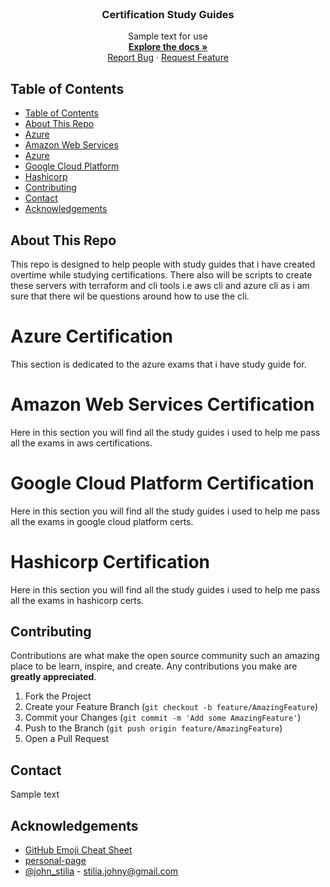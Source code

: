 <!-- PROJECT LOGO -->
<br />
<p align="center">
  <a href="">
  </a>

  <h3 align="center">Certification Study Guides</h3>

  <p align="center">
    Sample text for use
    <br />
    <a href="./README.md"><strong>Explore the docs »</strong></a>
    <br />
    <a href="tbc">Report Bug</a>
    ·
    <a href="tbc">Request Feature</a>
  </p>
</p>

<!-- TABLE OF CONTENTS -->

## Table of Contents

- [Table of Contents](#table-of-contents)
- [About This Repo](#About-This-Repo)
- [Azure](#getting-started)
- [Amazon Web Services](#Amazon-Web-Services-Certification)
- [Azure](#Azure-Certification)
- [Google Cloud Platform](#Google-Cloud-Platform-Certification)
- [Hashicorp](#Hashicorp-Certification)
- [Contributing](#contributing)
- [Contact](#contact)
- [Acknowledgements](#acknowledgements)

<!-- ABOUT THE PROJECT -->

## About This Repo
This repo is designed to help people with study guides that i have created overtime while studying certifications.  There also will be scripts to create these servers with terraform and cli tools i.e aws cli and azure cli as i am sure that there wil be questions around how to use the cli.


# Azure Certification
This section is dedicated to the azure exams that i have study guide for.


# Amazon Web Services Certification
Here in this section you will find all the study guides i used to help me pass all the exams in aws certifications.

# Google Cloud Platform Certification
Here in this section you will find all the study guides i used to help me pass all the exams in google cloud platform certs.

# Hashicorp Certification
Here in this section you will find all the study guides i used to help me pass all the exams in hashicorp certs.

## Contributing

Contributions are what make the open source community such an amazing place to be learn, inspire, and create. Any contributions you make are **greatly appreciated**.

1. Fork the Project
2. Create your Feature Branch (`git checkout -b feature/AmazingFeature`)
3. Commit your Changes (`git commit -m 'Add some AmazingFeature'`)
4. Push to the Branch (`git push origin feature/AmazingFeature`)
5. Open a Pull Request

## Contact
Sample text


## Acknowledgements

- [GitHub Emoji Cheat Sheet](https://www.webpagefx.com/tools/emoji-cheat-sheet)
- [personal-page](https://github.com/stiliajohny)
- [@john_stilia](https://twitter.com/john_stilia) - stilia.johny@gmail.com

